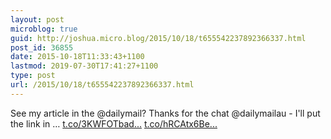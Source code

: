 ```yaml
---
layout: post
microblog: true
guid: http://joshua.micro.blog/2015/10/18/t655542237892366337.html
post_id: 36855
date: 2015-10-18T11:33:43+1100
lastmod: 2019-07-30T17:41:27+1100
type: post
url: /2015/10/18/t655542237892366337.html
---
```

See my article in the @dailymail? Thanks for the chat @dailymailau - I'll put the link in … [t.co/3KWFOTbad...](http://t.co/3KWFOTbad8) [t.co/hRCAtx6Be...](http://t.co/hRCAtx6BeL)
